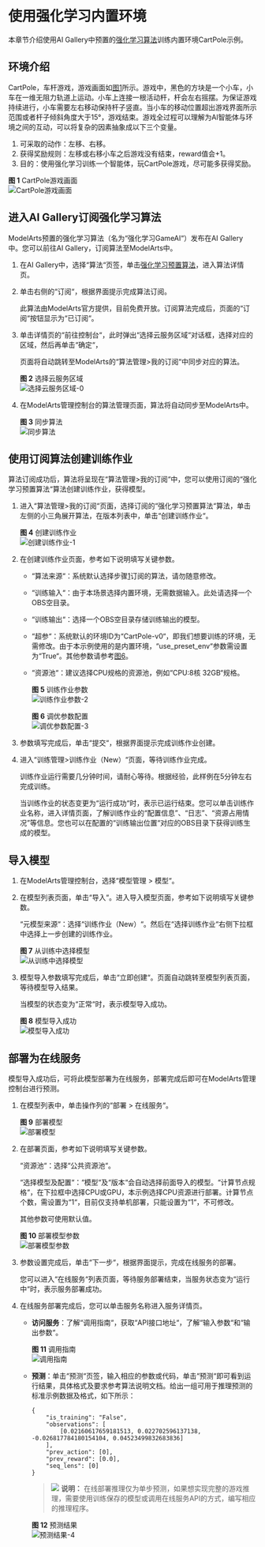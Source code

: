 # 使用强化学习内置环境<a name="modelarts_10_0033"></a>

本章节介绍使用AI Gallery中预置的[强化学习算法](https://marketplace.huaweicloud.com/markets/aihub/modelhub/detail/?id=c01c57ee-bbcd-44d4-8181-e9630f79740c)训练内置环境CartPole示例。

## 环境介绍<a name="section16178450174816"></a>

CartPole，车杆游戏，游戏画面如[图1](#fig2161151911315)所示。游戏中，黑色的方块是一个小车，小车在一维无阻力轨道上运动。小车上连接一根活动杆，杆会左右摇摆。为保证游戏持续进行，小车需要左右移动保持杆子竖直。当小车的移动位置超出游戏界面所示范围或者杆子倾斜角度大于15°，游戏结束。游戏全过程可以理解为AI智能体与环境之间的互动，可以将复杂的因素抽象成以下三个变量。

1.  可采取的动作：左移、右移。
2.  获得奖励规则：左移或右移小车之后游戏没有结束，reward值会+1。
3.  目的：使用强化学习训练一个智能体，玩CartPole游戏，尽可能多获得奖励。

**图 1**  CartPole游戏画面<a name="fig2161151911315"></a>  
![](figures/CartPole游戏画面.png "CartPole游戏画面")

## 进入AI Gallery订阅强化学习算法<a name="section1391024520"></a>

ModelArts预置的强化学习算法（名为“强化学习GameAI“）发布在AI Gallery中。您可以前往AI Gallery，订阅算法至ModelArts中。

1.  在AI Gallery中，选择“算法“页签，单击[强化学习预置算法](https://marketplace.huaweicloud.com/markets/aihub/modelhub/detail/?id=c01c57ee-bbcd-44d4-8181-e9630f79740c)，进入算法详情页。
2.  单击右侧的“订阅“，根据界面提示完成算法订阅。

    此算法由ModelArts官方提供，目前免费开放。订阅算法完成后，页面的“订阅“按钮显示为“已订阅“。

3.  单击详情页的“前往控制台“，此时弹出“选择云服务区域“对话框，选择对应的区域，然后再单击“确定“，

    页面将自动跳转至ModelArts的“算法管理\>我的订阅“中同步对应的算法。

    **图 2**  选择云服务区域<a name="fig106801321135412"></a>  
    ![](figures/选择云服务区域-0.png "选择云服务区域-0")

4.  在ModelArts管理控制台的算法管理页面，算法将自动同步至ModelArts中。

    **图 3**  同步算法<a name="fig14458173582817"></a>  
    ![](figures/同步算法.png "同步算法")


## 使用订阅算法创建训练作业<a name="section1770314218580"></a>

算法订阅成功后，算法将呈现在“算法管理\>我的订阅“中，您可以使用订阅的“强化学习预置算法“算法创建训练作业，获得模型。

1.  <a name="li15495195512168"></a>进入“算法管理\>我的订阅“页面，选择订阅的“强化学习预置算法“算法，单击左侧的小三角展开算法，在版本列表中，单击“创建训练作业“。

    **图 4**  创建训练作业<a name="fig109479428917"></a>  
    ![](figures/创建训练作业-1.png "创建训练作业-1")

2.  在创建训练作业页面，参考如下说明填写关键参数。
    -   “算法来源“：系统默认选择步骤[1](#li15495195512168)订阅的算法，请勿随意修改。
    -   “训练输入“：由于本场景选择内置环境，无需数据输入。此处请选择一个OBS空目录。
    -   “训练输出“：选择一个OBS空目录存储训练输出的模型。
    -   “超参“：系统默认的环境ID为“CartPole-v0“，即我们想要训练的环境，无需修改。由于本示例使用的是内置环境，“use\_preset\_env“参数需设置为“True“。其他参数请参考[图6](#fig13926553123710)。
    -   “资源池“：建议选择CPU规格的资源池，例如“CPU:8核 32GB“规格。

        **图 5**  训练作业参数<a name="fig17492069913"></a>  
        ![](figures/训练作业参数-2.png "训练作业参数-2")

        **图 6**  调优参数配置<a name="fig13926553123710"></a>  
        ![](figures/调优参数配置-3.png "调优参数配置-3")

3.  参数填写完成后，单击“提交“，根据界面提示完成训练作业创建。
4.  进入“训练管理\>训练作业（New）“页面，等待训练作业完成。

    训练作业运行需要几分钟时间，请耐心等待。根据经验，此样例在5分钟左右完成训练。

    当训练作业的状态变更为“运行成功“时，表示已运行结束。您可以单击训练作业名称，进入详情页面，了解训练作业的“配置信息”、“日志”、“资源占用情况”等信息。您也可以在配置的“训练输出位置“对应的OBS目录下获得训练生成的模型。


## 导入模型<a name="section153342710916"></a>

1.  在ModelArts管理控制台，选择“模型管理 \> 模型“。
2.  在模型列表页面，单击“导入“。进入导入模型页面，参考如下说明填写关键参数。

    “元模型来源“：选择“训练作业（New）“。然后在“选择训练作业“右侧下拉框中选择上一步创建的训练作业。

    **图 7**  从训练中选择模型<a name="fig139607331476"></a>  
    ![](figures/从训练中选择模型.png "从训练中选择模型")

3.  模型导入参数填写完成后，单击“立即创建“。页面自动跳转至模型列表页面，等待模型导入结果。

    当模型的状态变为“正常“时，表示模型导入成功。

    **图 8**  模型导入成功<a name="fig14194366612"></a>  
    ![](figures/模型导入成功.png "模型导入成功")


## 部署为在线服务<a name="section18212153112117"></a>

模型导入成功后，可将此模型部署为在线服务，部署完成后即可在ModelArts管理控制台进行预测。

1.  在模型列表中，单击操作列的“部署 \> 在线服务“。

    **图 9**  部署模型<a name="fig9836164618112"></a>  
    ![](figures/部署模型.png "部署模型")

2.  在部署页面，参考如下说明填写关键参数。

    “资源池“：选择“公共资源池“。

    “选择模型及配置“：“模型“及“版本“会自动选择前面导入的模型。“计算节点规格“，在下拉框中选择CPU或GPU，本示例选择CPU资源进行部署。计算节点个数，需设置为“1“，目前仅支持单机部署，只能设置为“1“，不可修改。

    其他参数可使用默认值。

    **图 10**  部署模型参数<a name="fig6257568445"></a>  
    ![](figures/部署模型参数.png "部署模型参数")

3.  参数设置完成后，单击“下一步“，根据界面提示，完成在线服务的部署。

    您可以进入“在线服务“列表页面，等待服务部署结束，当服务状态变为“运行中“时，表示服务部署成功。

4.  在线服务部署完成后，您可以单击服务名称进入服务详情页。
    -   **访问服务**：了解“调用指南“，获取“API接口地址“，了解“输入参数“和“输出参数“。

        **图 11**  调用指南<a name="fig0557162420144"></a>  
        ![](figures/调用指南.png "调用指南")

    -   **预测**：单击“预测“页签，输入相应的参数或代码，单击“预测“即可看到运行结果，具体格式及要求参考算法说明文档。给出一组可用于推理预测的标准示例数据及格式，如下所示：

        ```
        {
        	"is_training": "False",
        	"observations": [
        		[0.02160617659181513, 0.022702596137138, -0.026817784180154104, 0.04523499832683836]
        	],
        	"prev_action": [0],
        	"prev_reward": [0.0],
        	"seq_lens": [0]
        }
        ```

        >![](public_sys-resources/icon-note.gif) **说明：** 
        >在线部署推理仅为单步预测，如果想实现完整的游戏推理，需要使用训练保存的模型或调用在线服务API的方式，编写相应的推理程序。

        **图 12**  预测结果<a name="fig17861113941518"></a>  
        ![](figures/预测结果-4.png "预测结果-4")



